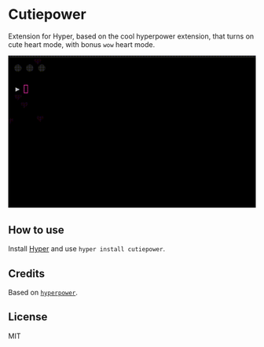 
# Cutiepower

Extension for Hyper, based on the cool hyperpower extension, that turns on cute heart mode, with bonus `wow` heart mode.

![hyper](https://raw.githubusercontent.com/sassacosta/cutiepower/master/cutiepower.gif)


## How to use

Install [Hyper](https://hyper.is) and use `hyper install cutiepower`.

## Credits

Based on [`hyperpower`](https://github.com/vercel/hyperpower).

## License

MIT
